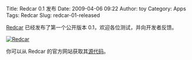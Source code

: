 Title: Redcar 0.1 发布
Date: 2009-04-06 09:22
Author: toy
Category: Apps
Tags: Redcar
Slug: redcar-01-released

[Redcar](http://linuxtoy.org/archives/redcar.html)
已经发布了第一个公开版本 0.1，欢迎各位测试，并向开发者反馈。

[![Redcar](http://i.linuxtoy.org/images/2009/04/redcar-01-thumb.png)](http://i.linuxtoy.org/images/2009/04/redcar-01.png)

你可以从 Redcar
的官方网站获取其[源代码](http://redcareditor.com/releases/)。
